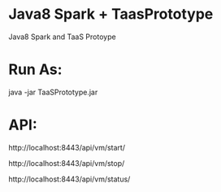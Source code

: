 # Java8 Spark + TaasPrototype
Java8 Spark and TaaS Protoype

# Run As:
java -jar TaaSPrototype.jar


# API:

http://localhost:8443/api/vm/start/<Mac Address>

http://localhost:8443/api/vm/stop/<Mac Address>

http://localhost:8443/api/vm/status/<Mac Address>

